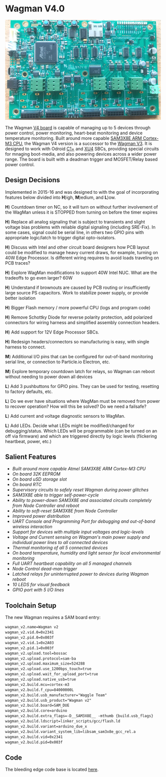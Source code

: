 <!--
waggle_topic=/wagman/wagman_v4/introduction, Wagman V4.0 Features
-->

# Wagman V4.0

<img src="https://raw.githubusercontent.com/waggle-sensor/wagman/master/boards/v4/resources/Wagman-v4.jpg" width="600"></br>

The Wagman [V4 board](https://raw.githubusercontent.com/waggle-sensor/wagman/master/boards/v4/resources/Wagman-v4.jpg) is capable of managing up to 5 devices through power control, power monitoring, heart-beat monitoring and device temperature monitoring. Built around more capable [SAM3X8E ARM Cortex-M3 CPU](https://www.microchip.com/en-us/product/ATSAM3X8E), the Wagman V4 version is a successor to the [Wagman V3](https://github.com/waggle-sensor/wagman/tree/master/boards/v3). It is designed to work with Odroid [C1+](https://www.hardkernel.com/shop/odroid-c1/) and [XU4](https://www.hardkernel.com/shop/odroid-xu4-special-price/) SBCs, providing special circuits for mnaging boot-media, and also powering devices across a wider power range. The board is built with a deadman trigger and MOSFET/Relay based power control. 


## Design Decisions

Implemented in 2015-16 and was designed to with the goal of incorporating features below divided into **H**)igh, **M**)edium, and **L**)ow.

**H**) Countdown timer on NC, so it will turn on without further involvement of the WagMan unless it is STOPPED from turning on before the timer expires

**H**) Replace all analog signaling that is subject to transients and slight voltage bias problems with reliable digital signaling (including SRE-Fix).  In some cases, signal could be serial line, in others two GPIO pins with appropriate logic/latch to trigger digital opto-isolators.

**H**) Discuss with Intel and other circuit board designers how PCB layout could be modified to manage heavy current draws, for example, turning on 40W Edge Processor.  Is different wiring requires to avoid loads traveling on PCB traces?  

**H**) Explore WagMan modifications to support 40W Intel NUC.  What are the tradeoffs to go even larger?  60W

**H**) Understand if brownouts are caused by PCB routing or insufficiently large source PS capacitors. Work to stabilize power supply, or provide better isolation

**H**) Bigger Flash memory / more powerful CPU (logs and program code)

**H**) Remove Schottky Diode for reverse polarity protection, add polarized connectors for wiring harness and simplified assembly connection headers.

**H**) Add support for 12V Edge Processor SBCs.  

**H**) Redesign headers/connectors so manufacturing is easy, with single harness to connect.  

**M**) Additional I/O pins that can be configured for out-of-band monitoring serial line, or connection to Particle.io Electron, etc.

**M**) Explore temporary countdown latch for relays, so Wagman can reboot without needing to power down all devices

**L**) Add 3 pushbuttons for GPIO pins. They can be used for testing, resetting to factory defaults, etc.  

**L**) Do we ever have situations where WagMan must be removed from power to recover operation?  How will this be solved?  Do we need a failsafe?

**L**) Add current and voltage diagnostic sensors to WagMan.

**L**) Add LEDs. Decide what LEDs might be modified/changed for debugging/status.  Which LEDs will be programmable (can be turned on an off via firmware) and which are triggered directly by logic levels (flickering heartbeat, power, etc.)


## Salient Features 

* *Built around more capable Atmel SAM3X8E ARM Cortex-M3 CPU*
* *On board 32K EEPROM*
* *On board uSD storage slot*
* *On board RTC*
* *Supervisory circuits to safely reset Wagman during power glitches*
* *SAM3X8E able to trigger self-power-cycle*
* *Ability to power-down SAM3X8E and associated circuits completely from Node Controller and reboot*
* *Ability to soft-reset SAM3X8E from Node Controller*
* *Improved power distribution*
* *UART Console and Programming Port for debugging and out-of-band wireless interaction*
* *Support for devices with multiple input voltages and logic-levels*
* *Voltage and Current sensing on Wagman's main power supply and individual power lines to all connected devices*
* *Thermal monitoring of all 5 connected devices*
* *On board temperature, humidity and light sensor for local environmental monitoring*
* *Full UART heartbeat capability on all 5 managed channels*
* *Node Control dead-man trigger*
* *Latched relays for uninterrupted power to devices during Wagman reboot*
* *10 LEDS for visual feedback*
* *GPIO port with 5 I/O lines*

## Toolchain Setup

The new Wagman requires a SAM board entry:

```txt
wagman_v2.name=Wagman v2
wagman_v2.vid.0=0x2341
wagman_v2.pid.0=0x003f
wagman_v2.vid.1=0x2A03
wagman_v2.pid.1=0x003f
wagman_v2.upload.tool=bossac
wagman_v2.upload.protocol=sam-ba
wagman_v2.upload.maximum_size=524288
wagman_v2.upload.use_1200bps_touch=true
wagman_v2.upload.wait_for_upload_port=true
wagman_v2.upload.native_usb=true
wagman_v2.build.mcu=cortex-m3
wagman_v2.build.f_cpu=84000000L
wagman_v2.build.usb_manufacturer="Waggle Team"
wagman_v2.build.usb_product="Wagman v2"
wagman_v2.build.board=SAM_DUE
wagman_v2.build.core=arduino
wagman_v2.build.extra_flags=-D__SAM3X8E__ -mthumb {build.usb_flags}
wagman_v2.build.ldscript=linker_scripts/gcc/flash.ld
wagman_v2.build.variant=arduino_due_x
wagman_v2.build.variant_system_lib=libsam_sam3x8e_gcc_rel.a
wagman_v2.build.vid=0x2341
wagman_v2.build.pid=0x003f
```

## Code

The bleeding edge code base is located [here](https://github.com/waggle-sensor/wagman/tree/master/v4/develop/firmware).
